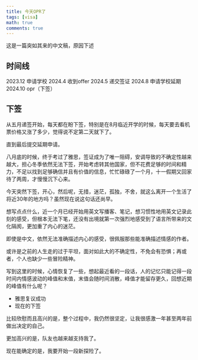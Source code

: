 ```yaml
---
title: 今天OPR了
tags: [visa]
math: true
comments: true
---
```


这是一篇突如其来的中文稿，原因下述

## 时间线

2023.12 申请学校
2024.4 收到offer
2024.5 递交签证
2024.8 申请学校延期
2024.10 opr（下签）

## 下签

从五月递签开始，每天都在盼下签，特别是在8月临近开学的时候，每天要去看机票价格又涨了多少，觉得说不定第二天就下了。

直到最后提交延期申请。

八月底的时候，终于考过了雅思，签证成为了唯一阻碍，安调导致的不确定性越来越大，担心冬季依然无法下签，开始考虑转其他国家，但不花费足够的时间和精力，不足以找到足够确信并且有价值的信息，忙忙碌碌了一个月，十一假期又回家待了两周，才慢慢沉下心来。

今天突然下签，开心，然后呢，无措，迷茫，孤独，不舍，就这么离开一个生活了将近30年的地方吗？虽然现在说这句话还尚早。

想写点点什么，近一个月已经开始用英文写播客、笔记，想习惯性地用英文记录此刻的感受，但根本无法下笔，还没有出境就第一次强烈地感受到了语言所带来的文化隔阂，更加重了内心的迷茫。

即使是中文，依然无法准确描述内心的感受，很佩服那些能准确描述情感的作者。

或许是之前的人生走的过于平坦，面对如此大的不确定性，不免会有恐惧；再或者，个人也缺少一些冒险精神。

写到这里的时候，心情恢复了一些，想起最近看的一段话，人的记忆只能记得一段时间内情感波动的峰值和末值，末值会随时间消散，峰值才能留存更久，回想近期的峰值有什么呢？
+ 雅思复议成功
+ 现在的下签

比较欣慰而且高兴的是，整个过程中，我仍然很坚定，让我很感激一年甚至两年前做出决定的自己。

更加高兴的是，队友也越来越支持我了。

现在能确定的是，我要开始一段新探险了。